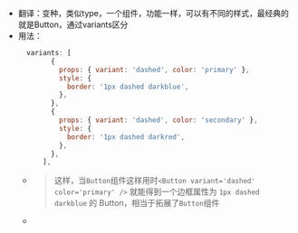 - 翻译：变种，类似type，一个组件，功能一样，可以有不同的样式，最经典的就是Button，通过variants区分
- 用法：
  ```jsx
    variants: [
          {
            props: { variant: 'dashed', color: 'primary' },
            style: {
              border: '1px dashed darkblue',
            },
          },
          {
            props: { variant: 'dashed', color: 'secondary' },
            style: {
              border: '1px dashed darkred',
            },
          },
        ],
  ```
	- > 这样，当`Button`组件这样用时`<Button variant='dashed' color='primary' />` 就能得到一个边框属性为 `1px dashed darkblue` 的 Button，相当于拓展了`Button`组件
	-